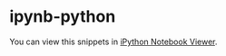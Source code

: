 # ipynb-python

You can view this snippets in [iPython Notebook Viewer](http://nbviewer.ipython.org/github/jubbon/ipynb-python/tree/master/).

